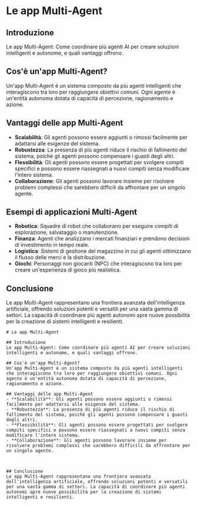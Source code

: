 # Le app Multi-Agent

## Introduzione
Le app Multi-Agent: Come coordinare più agenti AI per creare soluzioni intelligenti e autonome, e quali vantaggi offrono.

## Cos'è un'app Multi-Agent?
Un'app Multi-Agent è un sistema composto da più agenti intelligenti che interagiscono tra loro per raggiungere obiettivi comuni. Ogni agente è un'entità autonoma dotata di capacità di percezione, ragionamento e azione.

## Vantaggi delle app Multi-Agent
- **Scalabilità**: Gli agenti possono essere aggiunti o rimossi facilmente per adattarsi alle esigenze del sistema.
- **Robustezza**: La presenza di più agenti riduce il rischio di fallimento del sistema, poiché gli agenti possono compensare i guasti degli altri.
- **Flessibilità**: Gli agenti possono essere progettati per svolgere compiti specifici e possono essere riassegnati a nuovi compiti senza modificare l'intero sistema.
- **Collaborazione**: Gli agenti possono lavorare insieme per risolvere problemi complessi che sarebbero difficili da affrontare per un singolo agente.

## Esempi di applicazioni Multi-Agent
- **Robotica**: Squadre di robot che collaborano per eseguire compiti di esplorazione, salvataggio o manutenzione.
- **Finanza**: Agenti che analizzano i mercati finanziari e prendono decisioni di investimento in tempo reale.
- **Logistica**: Sistemi di gestione del magazzino in cui gli agenti ottimizzano il flusso delle merci e la distribuzione.
- **Giochi**: Personaggi non giocanti (NPC) che interagiscono tra loro per creare un'esperienza di gioco più realistica.

## Conclusione
Le app Multi-Agent rappresentano una frontiera avanzata dell'intelligenza artificiale, offrendo soluzioni potenti e versatili per una vasta gamma di settori. La capacità di coordinare più agenti autonomi apre nuove possibilità per la creazione di sistemi intelligenti e resilienti.

```<!-- filepath: c:\Users\AlbertoAnnunziata\source\repos\GlobalAzure2025\introduzione-app-multi-agent.md -->
# Le app Multi-Agent

## Introduzione
Le app Multi-Agent: Come coordinare più agenti AI per creare soluzioni intelligenti e autonome, e quali vantaggi offrono.

## Cos'è un'app Multi-Agent?
Un'app Multi-Agent è un sistema composto da più agenti intelligenti che interagiscono tra loro per raggiungere obiettivi comuni. Ogni agente è un'entità autonoma dotata di capacità di percezione, ragionamento e azione.

## Vantaggi delle app Multi-Agent
- **Scalabilità**: Gli agenti possono essere aggiunti o rimossi facilmente per adattarsi alle esigenze del sistema.
- **Robustezza**: La presenza di più agenti riduce il rischio di fallimento del sistema, poiché gli agenti possono compensare i guasti degli altri.
- **Flessibilità**: Gli agenti possono essere progettati per svolgere compiti specifici e possono essere riassegnati a nuovi compiti senza modificare l'intero sistema.
- **Collaborazione**: Gli agenti possono lavorare insieme per risolvere problemi complessi che sarebbero difficili da affrontare per un singolo agente.



## Conclusione
Le app Multi-Agent rappresentano una frontiera avanzata dell'intelligenza artificiale, offrendo soluzioni potenti e versatili per una vasta gamma di settori. La capacità di coordinare più agenti autonomi apre nuove possibilità per la creazione di sistemi intelligenti e resilienti.
